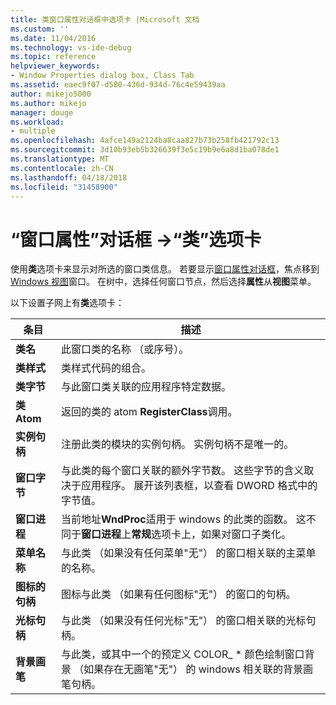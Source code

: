 ```yaml
---
title: 类窗口属性对话框中选项卡 |Microsoft 文档
ms.custom: ''
ms.date: 11/04/2016
ms.technology: vs-ide-debug
ms.topic: reference
helpviewer_keywords:
- Window Properties dialog box, Class Tab
ms.assetid: eaec9f07-d580-436d-934d-76c4e59439aa
author: mikejo5000
ms.author: mikejo
manager: douge
ms.workload:
- multiple
ms.openlocfilehash: 4afce149a2124ba8caa827b73b258fb421792c13
ms.sourcegitcommit: 3d10b93eb5b326639f3e5c19b9e6a8d1ba078de1
ms.translationtype: MT
ms.contentlocale: zh-CN
ms.lasthandoff: 04/18/2018
ms.locfileid: "31458900"
---
```

# <a name="class-tab-window-properties-dialog-box"></a>“窗口属性”对话框 ->“类”选项卡
使用**类**选项卡来显示对所选的窗口类信息。 若要显示[窗口属性对话框](../debugger/window-properties-dialog-box.md)，焦点移到[Windows 视图](../debugger/windows-view.md)窗口。 在树中，选择任何窗口节点，然后选择**属性**从**视图**菜单。  
  
 以下设置子网上有**类**选项卡：  
  
|条目|描述|  
|-----------|-----------------|  
|**类名**|此窗口类的名称 （或序号）。|  
|**类样式**|类样式代码的组合。|  
|**类字节**|与此窗口类关联的应用程序特定数据。|  
|**类 Atom**|返回的类的 atom **RegisterClass**调用。|  
|**实例句柄**|注册此类的模块的实例句柄。 实例句柄不是唯一的。|  
|**窗口字节**|与此类的每个窗口关联的额外字节数。 这些字节的含义取决于应用程序。 展开该列表框，以查看 DWORD 格式中的字节值。|  
|**窗口进程**|当前地址**WndProc**适用于 windows 的此类的函数。 这不同于**窗口进程**上**常规**选项卡上，如果对窗口子类化。|  
|**菜单名称**|与此类 （如果没有任何菜单"无"） 的窗口相关联的主菜单的名称。|  
|**图标的句柄**|图标与此类 （如果有任何图标"无"） 的窗口的句柄。|  
|**光标句柄**|与此类 （如果没有任何光标"无"） 的窗口相关联的光标句柄。|  
|**背景画笔**|与此类，或其中一个的预定义 COLOR_ * 颜色绘制窗口背景 （如果存在无画笔"无"） 的 windows 相关联的背景画笔句柄。|